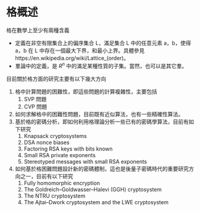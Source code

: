 # 格概述

格在數學上至少有兩種含義

- 定義在非空有限集合上的偏序集合 L，滿足集合 L 中的任意元素 a，b，使得 a，b 在 L 中存在一個最大下界，和最小上界。具體參見https://en.wikipedia.org/wiki/Lattice_(order)。
- 羣論中的定義，是 $R^n$ 中的滿足某種性質的子集。當然，也可以是其它羣。

目前關於格方面的研究主要有以下幾大方向

1. 格中計算問題的困難性，即這些問題的計算複雜性，主要包括 
    1. SVP 問題
    2. CVP 問題
2. 如何求解格中的困難性問題，目前既有近似算法，也有一些精確性算法。
3. 基於格的密碼分析，即如何利用格理論分析一些已有的密碼學算法，目前有如下研究
    1. Knapsack cryptosystems
    2. DSA nonce biases
    3. Factoring RSA keys with bits known
    4. Small RSA private exponents
    5. Stereotyped messages with small RSA exponents
4. 如何基於格困難問題設計新的密碼體制，這也是後量子密碼時代的重要研究方向之一，目前有以下研究
    1. Fully homomorphic encryption
    2. The Goldreich–Goldwasser–Halevi (GGH) cryptosystem
    3. The NTRU cryptosystem
    4. The Ajtai–Dwork cryptosystem and the LWE cryptosystem

